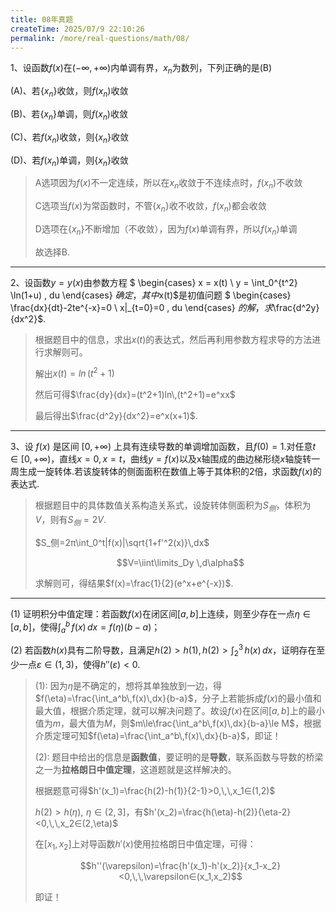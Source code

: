 ```yaml
---
title: 08年真题
createTime: 2025/07/9 22:10:26
permalink: /more/real-questions/math/08/
---
```


1、设函数$f(x)$在$(-\infty,+\infty)$内单调有界，${x_n}$为数列，下列正确的是(B)

(A)、若$\{x_n\}$收敛，则${f(x_n)}$收敛

(B)、若$\{x_n\}$单调，则${f(x_n)}$收敛

(C)、若${f(x_n)}$收敛，则$\{x_n\}$收敛

(D)、若${f(x_n)}$单调，则$\{x_n\}$收敛

> A选项因为$f(x)$不一定连续，所以在$x_n$收敛于不连续点时，$f(x_n)$不收敛
>
> C选项当$f(x)$为常函数时，不管$\{x_n\}$收不收敛，$f(x_n)$都会收敛
>
> D选项在$\{x_n\}$不断增加（不收敛），因为$f(x)$单调有界，所以$f(x_n)$单调
>
> 故选择B.

---

2、设函数$y=y(x)$由参数方程 $
\begin{cases}
x = x(t) \\
y = \int_0^{t^2} \ln(1+u) \, du
\end{cases}
$确定，其中$x(t)$是初值问题 $
\begin{cases}
\frac{dx}{dt}-2te^{-x}=0 \\
x|_{t=0}=0 \, du
\end{cases}
$的解，求$\frac{d^2y}{dx^2}$.

> 根据题目中的信息，求出$x(t)$的表达式，然后再利用参数方程求导的方法进行求解则可。
>
> 解出$x(t)=ln\,(t^2+1)$
>
> 然后可得$\frac{dy}{dx}=(t^2+1)ln\,(t^2+1)=e^xx$
>
> 最后得出$\frac{d^2y}{dx^2}=e^x(x+1)$.

---

3、设 $f(x)$ 是区间 $[0,+\infty)$ 上具有连续导数的单调增加函数，且$f(0)=1$.对任意$t∈[0,+\infty)$，直线$x=0,x=t$，曲线$y=f(x)$以及x轴围成的曲边梯形绕$x$轴旋转一周生成一旋转体.若该旋转体的侧面面积在数值上等于其体积的2倍，求函数$f(x)$的表达式.

> 根据题目中的具体数值关系构造关系式，设旋转体侧面积为$S_侧$，体积为$V$，则有$S_侧=2V$.
>
> $S_侧=2π\int_0^t|f(x)|\sqrt{1+f'^2(x)}\,dx$
>
> $$V=\iint\limits_Dy \,d\alpha$$
>
> 求解则可，得结果$f(x)=\frac{1}{2}(e^x+e^{-x})$.

---

$(1)$ 证明积分中值定理：若函数$f(x)$在闭区间$[a,b]$上连续，则至少存在一点$\eta∈[a,b]$，使得$\int_a^b\,f(x)\,dx=f(\eta)(b-a)$；

$(2)$ 若函数$h(x)$具有二阶导数，且满足$h(2)>h(1),h(2)>\int_2^3\,h(x)\,dx$，证明存在至少一点$\varepsilon∈(1,3)$，使得$h''(\varepsilon)<0$.

> $(1):$ 因为$\eta$是不确定的，想将其单独放到一边，得$f(\eta)=\frac{\int_a^b\,f(x)\,dx}{b-a}$，分子上若能拆成$f(x)$的最小值和最大值，根据介质定理，就可以解决问题了。故设$f(x)$在区间$[a,b]$上的最小值为$m$，最大值为$M$，则$m\le\frac{\int_a^b\,f(x)\,dx}{b-a}\le M$，根据介质定理可知$f(\eta)=\frac{\int_a^b\,f(x)\,dx}{b-a}$，即证！
>
> $(2):$ 题目中给出的信息是**函数值**，要证明的是**导数**，联系函数与导数的桥梁之一为**拉格朗日中值定理**，这道题就是这样解决的。
>
> 根据题意可得$h'(x_1)=\frac{h(2)-h(1)}{2-1}>0,\,\,x_1∈(1,2)$
>
> $h(2)>h(\eta),\,\,\eta∈(2,3]$，有$h'(x_2)=\frac{h(\eta)-h(2)}{\eta-2}<0,\,\,x_2∈(2,\eta)$
>
> 在$[x_1,x_2]$上对导函数$h'(x)$使用拉格朗日中值定理，可得：
>
> $$h''(\varepsilon)=\frac{h'(x_1)-h'(x_2)}{x_1-x_2}<0,\,\,\varepsilon∈(x_1,x_2)$$
>
> 即证！
